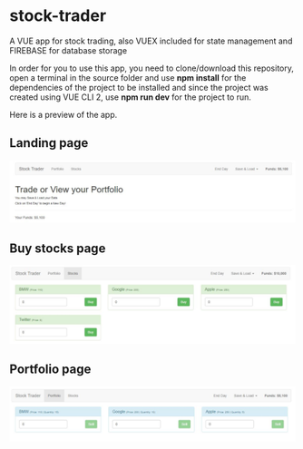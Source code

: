 # stock-trader
A VUE app for stock trading, also VUEX included for state management and FIREBASE for database storage

In order for you to use this app, you need to clone/download this repository, open a terminal in the source folder and use **npm install** for the dependencies of the project to be installed and since the project was created using VUE CLI 2, use **npm run dev** for the project to run.

Here is a preview of the app.

<h2>Landing page</h2>

![Image of Yaktocat](https://github.com/Andrrew94/stock-trader/blob/master/preview/preview3.JPG)

<h2>Buy stocks page</h2>

![Image of Yaktocat](https://github.com/Andrrew94/stock-trader/blob/master/preview/preview1.JPG)

<h2>Portfolio page</h2>

![Image of Yaktocat](https://github.com/Andrrew94/stock-trader/blob/master/preview/preview2.JPG)
